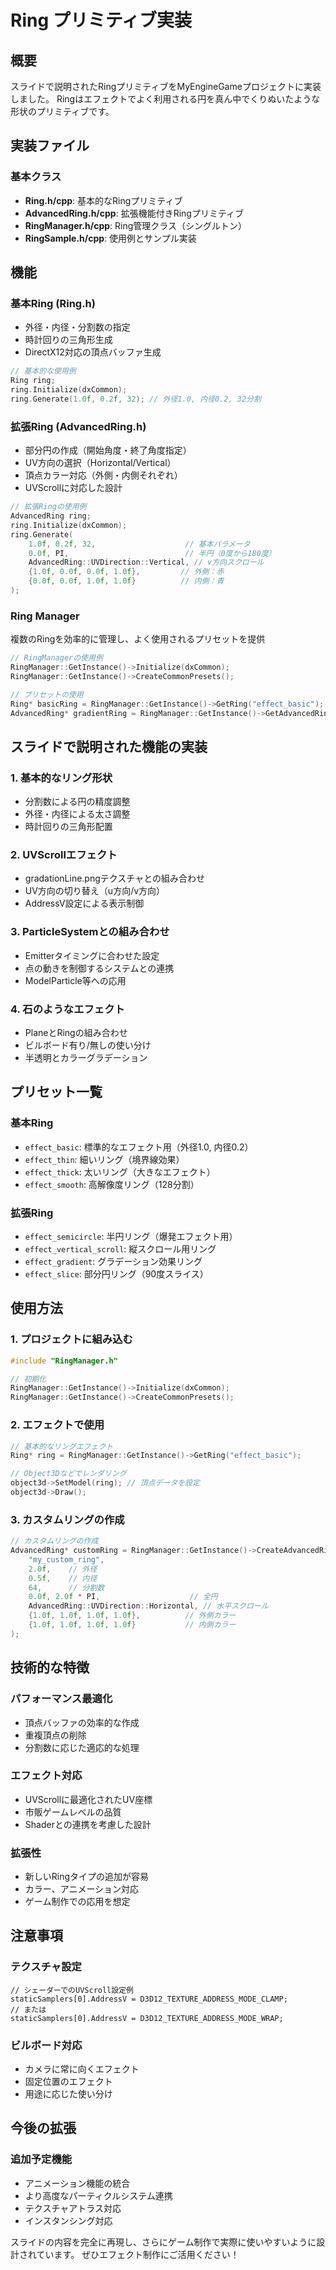 # Ring プリミティブ実装

## 概要
スライドで説明されたRingプリミティブをMyEngineGameプロジェクトに実装しました。
Ringはエフェクトでよく利用される円を真ん中でくりぬいたような形状のプリミティブです。

## 実装ファイル

### 基本クラス
- **Ring.h/cpp**: 基本的なRingプリミティブ
- **AdvancedRing.h/cpp**: 拡張機能付きRingプリミティブ
- **RingManager.h/cpp**: Ring管理クラス（シングルトン）
- **RingSample.h/cpp**: 使用例とサンプル実装

## 機能

### 基本Ring (Ring.h)
- 外径・内径・分割数の指定
- 時計回りの三角形生成
- DirectX12対応の頂点バッファ生成

```cpp
// 基本的な使用例
Ring ring;
ring.Initialize(dxCommon);
ring.Generate(1.0f, 0.2f, 32); // 外径1.0, 内径0.2, 32分割
```

### 拡張Ring (AdvancedRing.h)
- 部分円の作成（開始角度・終了角度指定）
- UV方向の選択（Horizontal/Vertical）
- 頂点カラー対応（外側・内側それぞれ）
- UVScrollに対応した設計

```cpp
// 拡張Ringの使用例
AdvancedRing ring;
ring.Initialize(dxCommon);
ring.Generate(
    1.0f, 0.2f, 32,                    // 基本パラメータ
    0.0f, PI,                          // 半円（0度から180度）
    AdvancedRing::UVDirection::Vertical, // v方向スクロール
    {1.0f, 0.0f, 0.0f, 1.0f},         // 外側：赤
    {0.0f, 0.0f, 1.0f, 1.0f}          // 内側：青
);
```

### Ring Manager
複数のRingを効率的に管理し、よく使用されるプリセットを提供

```cpp
// RingManagerの使用例
RingManager::GetInstance()->Initialize(dxCommon);
RingManager::GetInstance()->CreateCommonPresets();

// プリセットの使用
Ring* basicRing = RingManager::GetInstance()->GetRing("effect_basic");
AdvancedRing* gradientRing = RingManager::GetInstance()->GetAdvancedRing("effect_gradient");
```

## スライドで説明された機能の実装

### 1. 基本的なリング形状
- 分割数による円の精度調整
- 外径・内径による太さ調整
- 時計回りの三角形配置

### 2. UVScrollエフェクト
- gradationLine.pngテクスチャとの組み合わせ
- UV方向の切り替え（u方向/v方向）
- AddressV設定による表示制御

### 3. ParticleSystemとの組み合わせ
- Emitterタイミングに合わせた設定
- 点の動きを制御するシステムとの連携
- ModelParticle等への応用

### 4. 石のようなエフェクト
- PlaneとRingの組み合わせ
- ビルボード有り/無しの使い分け
- 半透明とカラーグラデーション

## プリセット一覧

### 基本Ring
- `effect_basic`: 標準的なエフェクト用（外径1.0, 内径0.2）
- `effect_thin`: 細いリング（境界線効果）
- `effect_thick`: 太いリング（大きなエフェクト）
- `effect_smooth`: 高解像度リング（128分割）

### 拡張Ring
- `effect_semicircle`: 半円リング（爆発エフェクト用）
- `effect_vertical_scroll`: 縦スクロール用リング
- `effect_gradient`: グラデーション効果リング
- `effect_slice`: 部分円リング（90度スライス）

## 使用方法

### 1. プロジェクトに組み込む
```cpp
#include "RingManager.h"

// 初期化
RingManager::GetInstance()->Initialize(dxCommon);
RingManager::GetInstance()->CreateCommonPresets();
```

### 2. エフェクトで使用
```cpp
// 基本的なリングエフェクト
Ring* ring = RingManager::GetInstance()->GetRing("effect_basic");

// Object3Dなどでレンダリング
object3d->SetModel(ring); // 頂点データを設定
object3d->Draw();
```

### 3. カスタムリングの作成
```cpp
// カスタムリングの作成
AdvancedRing* customRing = RingManager::GetInstance()->CreateAdvancedRing(
    "my_custom_ring",
    2.0f,    // 外径
    0.5f,    // 内径  
    64,      // 分割数
    0.0f, 2.0f * PI,                    // 全円
    AdvancedRing::UVDirection::Horizontal, // 水平スクロール
    {1.0f, 1.0f, 1.0f, 1.0f},          // 外側カラー
    {1.0f, 1.0f, 1.0f, 1.0f}           // 内側カラー
);
```

## 技術的な特徴

### パフォーマンス最適化
- 頂点バッファの効率的な作成
- 重複頂点の削除
- 分割数に応じた適応的な処理

### エフェクト対応
- UVScrollに最適化されたUV座標
- 市販ゲームレベルの品質
- Shaderとの連携を考慮した設計

### 拡張性
- 新しいRingタイプの追加が容易
- カラー、アニメーション対応
- ゲーム制作での応用を想定

## 注意事項

### テクスチャ設定
```hlsl
// シェーダーでのUVScroll設定例
staticSamplers[0].AddressV = D3D12_TEXTURE_ADDRESS_MODE_CLAMP;
// または
staticSamplers[0].AddressV = D3D12_TEXTURE_ADDRESS_MODE_WRAP;
```

### ビルボード対応
- カメラに常に向くエフェクト
- 固定位置のエフェクト
- 用途に応じた使い分け

## 今後の拡張

### 追加予定機能
- アニメーション機能の統合
- より高度なパーティクルシステム連携
- テクスチャアトラス対応
- インスタンシング対応

スライドの内容を完全に再現し、さらにゲーム制作で実際に使いやすいように設計されています。
ぜひエフェクト制作にご活用ください！